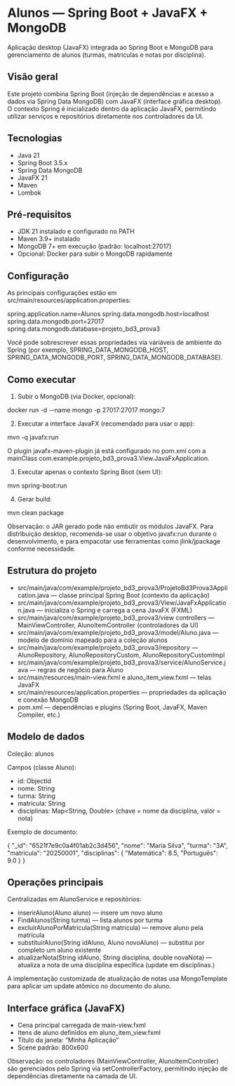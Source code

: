 # Alunos — Spring Boot + JavaFX + MongoDB


Aplicação desktop (JavaFX) integrada ao Spring Boot e MongoDB para gerenciamento de alunos (turmas, matrículas e notas por disciplina).




## Visão geral
Este projeto combina Spring Boot (injeção de dependências e acesso a dados via Spring Data MongoDB) com JavaFX (interface gráfica desktop). O contexto Spring é inicializado dentro da aplicação JavaFX, permitindo utilizar serviços e repositórios diretamente nos controladores da UI.


## Tecnologias
- Java 21
- Spring Boot 3.5.x
- Spring Data MongoDB
- JavaFX 21
- Maven
- Lombok


## Pré-requisitos
- JDK 21 instalado e configurado no PATH
- Maven 3.9+ instalado
- MongoDB 7+ em execução (padrão: localhost:27017)
- Opcional: Docker para subir o MongoDB rapidamente


## Configuração
As principais configurações estão em src/main/resources/application.properties:


spring.application.name=Alunos
spring.data.mongodb.host=localhost
spring.data.mongodb.port=27017
spring.data.mongodb.database=projeto_bd3_prova3


Você pode sobrescrever essas propriedades via variáveis de ambiente do Spring (por exemplo, SPRING_DATA_MONGODB_HOST, SPRING_DATA_MONGODB_PORT, SPRING_DATA_MONGODB_DATABASE).


## Como executar
1) Subir o MongoDB (via Docker, opcional):


docker run -d --name mongo -p 27017:27017 mongo:7


2) Executar a interface JavaFX (recomendado para usar o app):


mvn -q javafx:run


O plugin javafx-maven-plugin já está configurado no pom.xml com a mainClass com.example.projeto_bd3_prova3.View.JavaFxApplication.


3) Executar apenas o contexto Spring Boot (sem UI):


mvn spring-boot:run


4) Gerar build:


mvn clean package


Observação: o JAR gerado pode não embutir os módulos JavaFX. Para distribuição desktop, recomenda-se usar o objetivo javafx:run durante o desenvolvimento, e para empacotar use ferramentas como jlink/jpackage conforme necessidade.


## Estrutura do projeto
- src/main/java/com/example/projeto_bd3_prova3/ProjetoBd3Prova3Application.java — classe principal Spring Boot (contexto da aplicação)
- src/main/java/com/example/projeto_bd3_prova3/View/JavaFxApplication.java — inicializa o Spring e carrega a cena JavaFX (FXML)
- src/main/java/com/example/projeto_bd3_prova3/view controllers — MainViewController, AlunoItemController (controladores da UI)
- src/main/java/com/example/projeto_bd3_prova3/model/Aluno.java — modelo de domínio mapeado para a coleção alunos
- src/main/java/com/example/projeto_bd3_prova3/repository — AlunoRepository, AlunoRepositoryCustom, AlunoRepositoryCustomImpl
- src/main/java/com/example/projeto_bd3_prova3/service/AlunoService.java — regras de negócio para Aluno
- src/main/resources/main-view.fxml e aluno_item_view.fxml — telas JavaFX
- src/main/resources/application.properties — propriedades da aplicação e conexão MongoDB
- pom.xml — dependências e plugins (Spring Boot, JavaFX, Maven Compiler, etc.)


## Modelo de dados
Coleção: alunos


Campos (classe Aluno):
- id: ObjectId
- nome: String
- turma: String
- matricula: String
- disciplinas: Map<String, Double> (chave = nome da disciplina, valor = nota)


Exemplo de documento:


{
"_id": "6521f7e9c0a4f01ab2c3d456",
"nome": "Maria Silva",
"turma": "3A",
"matricula": "20250001",
"disciplinas": {
"Matemática": 8.5,
"Português": 9.0
}
}


## Operações principais
Centralizadas em AlunoService e repositórios:
- inserirAluno(Aluno aluno) — insere um novo aluno
- FindAlunos(String turma) — lista alunos por turma
- excluirAlunoPorMatricula(String matricula) — remove aluno pela matrícula
- substituirAluno(String idAluno, Aluno novoAluno) — substitui por completo um aluno existente
- atualizarNota(String idAluno, String disciplina, double novaNota) — atualiza a nota de uma disciplina específica (update em disciplinas.<disciplina>)


A implementação customizada de atualização de notas usa MongoTemplate para aplicar um update atômico no documento do aluno.


## Interface gráfica (JavaFX)
- Cena principal carregada de main-view.fxml
- Itens de aluno definidos em aluno_item_view.fxml
- Título da janela: “Minha Aplicação”
- Scene padrão: 800x600


Observação: os controladores (MainViewController, AlunoItemController) são gerenciados pelo Spring via setControllerFactory, permitindo injeção de dependências diretamente na camada de UI.

